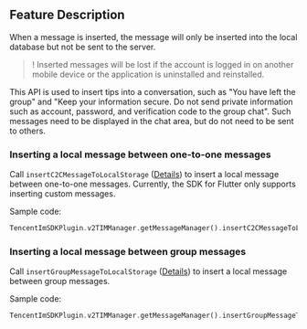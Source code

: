 ## Feature Description
When a message is inserted, the message will only be inserted into the local database but not be sent to the server.
> ! Inserted messages will be lost if the account is logged in on another mobile device or the application is uninstalled and reinstalled.

This API is used to insert tips into a conversation, such as "You have left the group" and "Keep your information secure. Do not send private information such as account, password, and verification code to the group chat". Such messages need to be displayed in the chat area, but do not need to be sent to others.

### Inserting a local message between one-to-one messages

Call `insertC2CMessageToLocalStorage` ([Details](https://comm.qq.com/im/doc/flutter/en/SDKAPI/Api/V2TIMMessageManager/insertC2CMessageToLocalStorage.html)) to insert a local message between one-to-one messages. Currently, the SDK for Flutter only supports inserting custom messages.

Sample code:


```dart
TencentImSDKPlugin.v2TIMManager.getMessageManager().insertC2CMessageToLocalStorage(data: "", userID: "", sender: "");
```



### Inserting a local message between group messages

Call `insertGroupMessageToLocalStorage` ([Details](https://comm.qq.com/im/doc/flutter/en/SDKAPI/Api/V2TIMMessageManager/insertGroupMessageToLocalStorage.html)) to insert a local message between group messages.

Sample code:

```dart
TencentImSDKPlugin.v2TIMManager.getMessageManager().insertGroupMessageToLocalStorage(data: "", groupID: "", sender: "");
```
